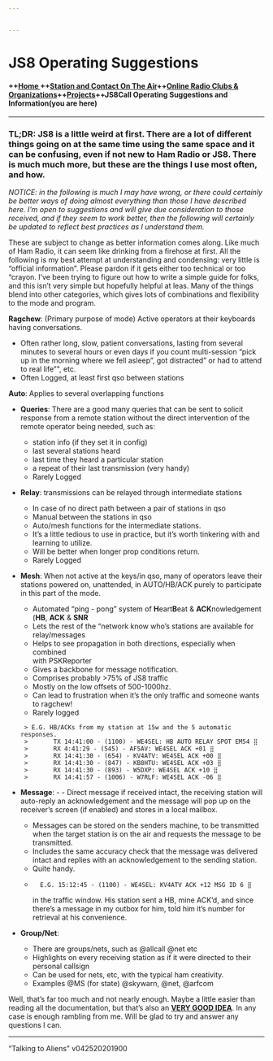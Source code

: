 ```yaml
---


---
```


<h1 id="js8-operating-suggestions">JS8 Operating Suggestions</h1>
<h4 id="home--station-and-contact-on-the-aironline-radio-clubs--organizationsprojectsjs8call-operating-suggestions-and-informationyou-are-here">++<a href="index.md">Home </a> ++<a href="ontheair.md">Station and Contact On The Air</a>++<a href="hclubs.md">Online Radio Clubs &amp; Organizations</a>++<a href="projects.md">Projects</a>++JS8Call Operating Suggestions and Information(you are here)</h4>
<hr>
<h3 id="tldr--js8-is-a-little-weird-at-first.-there-are-a-lot-of-different-things-going-on-at-the-same-time-using-the-same-space-and-it-can-be-confusing-even-if-not-new-to-ham-radio-or-js8.-there-is-much-much-more-but-these-are-the-things-i-use-most-often-and-how."><strong>TL;DR:</strong>  JS8 is a little weird at first. There are a lot of different things going on at the same time using the same space and it can be confusing, even if not new to Ham Radio or JS8. There is much much more, but these are the things I use most often, and how.</h3>
<p><em>NOTICE: in the following is much I may have wrong, or there could certainly be better ways of doing almost everything than those I have described here. I’m open to suggestions and will give due consideration to those received, and if they seem to work better, then the following will certainly be updated to reflect best practices as I understand them.</em></p>
<p>These are subject to change as better information comes along. Like much of Ham Radio, it can seem like drinking from a firehose at first. All the following is my best attempt at understanding and condensing: very little is “official information”. Please pardon if it gets either too technical or too “crayon. I’ve been trying to figure out how to write a simple guide for folks, and this isn’t very simple but hopefully helpful at leas. Many of the things blend into other categories, which gives lots of combinations and flexibility to the mode and program.</p>
<p><strong>Ragchew</strong>: (Primary purpose of mode) Active operators at their keyboards having conversations.</p>
<ul>
<li>Often rather long, slow, patient conversations, lasting from several minutes to several hours or even days if you count multi-session “pick up in the morning where we fell asleep”, got distracted” or had to attend to real life”", etc.</li>
<li>Often Logged, at least first qso between stations</li>
</ul>
<p><strong>Auto</strong>:  Applies to several overlapping functions</p>
<ul>
<li>
<p><strong>Queries</strong>: There are a good many queries that can be sent to solicit response from a remote station without the direct intervention of the remote operator being needed, such as:</p>
<ul>
<li>station info (if they set it in config)</li>
<li>last several stations heard</li>
<li>last time they heard a particular station</li>
<li>a repeat of their last transmission (very handy)</li>
<li>Rarely Logged</li>
</ul>
</li>
<li>
<p><strong>Relay</strong>: transmissions can be relayed through intermediate stations</p>
<ul>
<li>In case of no direct path between a pair of stations in qso</li>
<li>Manual between the stations in qso</li>
<li>Auto/mesh functions for the intermediate stations.</li>
<li>It’s a little tedious to use in practice, but it’s worth tinkering with and learning to utilize.</li>
<li>Will be better when longer prop conditions return.</li>
<li>Rarely Logged</li>
</ul>
</li>
<li>
<p><strong>Mesh</strong>: When not active at the keys/in qso, many of operators leave their stations powered on, unattended, in AUTO/HB/ACK purely to participate in this part of the mode.</p>
<ul>
<li>Automated “ping - pong” system of  <strong>H</strong>eart<strong>B</strong>eat &amp; <strong>ACK</strong>nowledgement (<strong>HB</strong>,  <strong>ACK</strong>  &amp;  <strong>SNR</strong></li>
<li>Lets the rest of the “network know who’s stations are available for relay/messages</li>
<li>Helps to see propagation in both directions, especially when combined<br>
with <a>PSKReporter</a></li>
<li>Gives a backbone for message notification.</li>
<li>Comprises probably &gt;75% of JS8 traffic</li>
<li>Mostly on the low offsets of 500-1000hz.</li>
<li>Can lead to frustration when it’s the only traffic and someone wants to ragchew!</li>
<li>Rarely logged</li>
</ul>
<pre><code> &gt; E.G. HB/ACKs from my station at 15w and the 5 automatic responses.
 &gt; 	    TX 14:41:00 - (1100) - WE4SEL: HB AUTO RELAY SPOT EM54 ⣿
 &gt; 	    RX 4:41:29 - (545) - AF5AV: WE4SEL ACK +01 ⣿
 &gt; 	    RX 14:41:30 - (654) - KV4ATV: WE4SEL ACK +00 ⣿ 
 &gt; 	    RX 14:41:30 - (847) - KB8HTU: WE4SEL ACK +03 ⣿ 
 &gt; 	    RX 14:41:30 - (893) - W5DXP: WE4SEL ACK +10 ⣿
 &gt; 	    RX 14:41:57 - (1006) - W7RLF: WE4SEL ACK -06 ⣿
</code></pre>
</li>
<li>
<p><strong>Message</strong>: -   	- Direct message if received intact, the receiving station will auto-reply an acknowledgement and the message will pop up on the receiver’s screen (if enabled) and stores in a local mailbox.</p>
<ul>
<li>Messages can be stored on the senders machine, to be transmitted when the target station is on the air and requests the message to be transmitted.</li>
<li>Includes the same accuracy check that the message was delivered intact and replies with an acknowledgement to the sending station.</li>
<li>Quite handy.</li>
<li>
<pre><code>  E.G. 15:12:45 - (1100) - WE4SEL: KV4ATV ACK +12 MSG ID 6 ⣿
</code></pre>
in the traffic window. His station sent a HB, mine ACK’d, and since there’s a message in my outbox for him, told him it’s number for retrieval at his convenience.</li>
</ul>
</li>
<li>
<p><strong>Group/Net</strong>:</p>
<ul>
<li>There are groups/nets, such as @allcall @net etc</li>
<li>Highlights on every receiving station as if it were directed to their personal callsign</li>
<li>Can be used for nets, etc, with the typical ham creativity.</li>
<li>Examples @MS (for state) @skywarn, @net, @arfcom</li>
</ul>
</li>
</ul>
<p>Well, that’s far too much and not nearly enough. Maybe a little easier than reading all the documentation, but that’s also an <strong><a href="http://files.js8call.com/latest.html">VERY GOOD IDEA</a></strong>. In any case is enough rambling from me. Will be glad to try and answer any questions I can.</p>
<hr>
<p>“Talking to Aliens” v042520201900</p>

